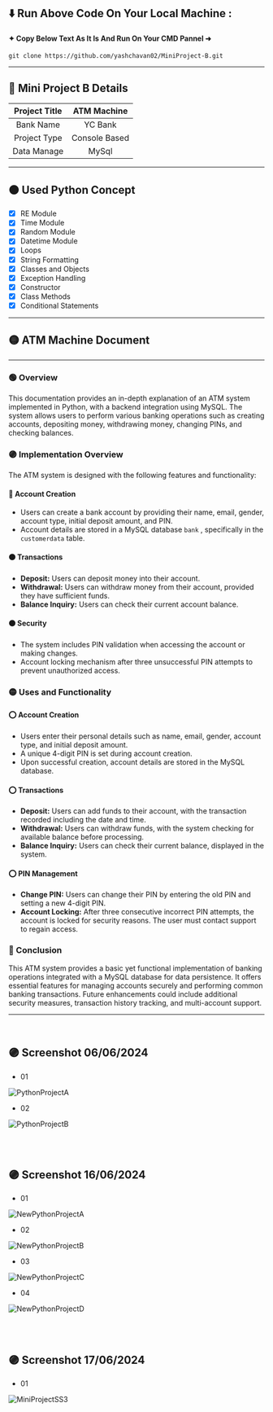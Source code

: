 ## ⬇️ **Run Above Code On Your Local Machine :** 
#### ✦ Copy Below Text As It Is And Run On Your CMD Pannel ➜

```
git clone https://github.com/yashchavan02/MiniProject-B.git
```
---

## 🔵 Mini Project B Details

|Project Title| ATM Machine       |
|:-----------:|:-----------------:|
|Bank Name    |YC Bank            |
|Project Type |Console Based      |
|Data Manage  |MySql              |

---

## 🟤 Used Python Concept
- [x] RE Module
- [x] Time Module
- [x] Random Module
- [x] Datetime Module
- [x] Loops
- [x] String Formatting
- [x] Classes and Objects
- [x] Exception Handling
- [x] Constructor 
- [x] Class Methods
- [x] Conditional Statements

---

## 🟡 ATM Machine Document

---

###      🟢 Overview
This documentation provides an in-depth explanation of an ATM system implemented in Python, with a backend integration using MySQL. The system allows users to perform various banking operations such as creating accounts, depositing money, withdrawing money, changing PINs, and checking balances.

### 🟣 Implementation Overview
The ATM system is designed with the following features and functionality:

#### 🔵 Account Creation
- Users can create a bank account by providing their name, email, gender, account type, initial deposit amount, and PIN.
- Account details are stored in a MySQL database `bank` , specifically in the `customerdata` table.

#### 🟠 Transactions
- **Deposit:** Users can deposit money into their account.
- **Withdrawal:** Users can withdraw money from their account, provided they have sufficient funds.
- **Balance Inquiry:** Users can check their current account balance.

#### 🟤 Security
- The system includes PIN validation when accessing the account or making changes.
- Account locking mechanism after three unsuccessful PIN attempts to prevent unauthorized access.

### 🟡 Uses and Functionality

#### ⭕ Account Creation
- Users enter their personal details such as name, email, gender, account type, and initial deposit amount.
- A unique 4-digit PIN is set during account creation.
- Upon successful creation, account details are stored in the MySQL database.

#### ⭕ Transactions
- **Deposit:** Users can add funds to their account, with the transaction recorded including the date and time.
- **Withdrawal:** Users can withdraw funds, with the system checking for available balance before processing.
- **Balance Inquiry:** Users can check their current balance, displayed in the system.

#### ⭕ PIN Management
- **Change PIN:** Users can change their PIN by entering the old PIN and setting a new 4-digit PIN.
- **Account Locking:** After three consecutive incorrect PIN attempts, the account is locked for security reasons. The user must contact support to regain access.

### 🔴 Conclusion
This ATM system provides a basic yet functional implementation of banking operations integrated with a MySQL database for data persistence. It offers essential features for managing accounts securely and performing common banking transactions. Future enhancements could include additional security measures, transaction history tracking, and multi-account support.


---
<br/>

## 🟣 Screenshot 06/06/2024
- 01

![PythonProjectA](https://github.com/yashchavan02/MiniProject-B/assets/152779289/fd8069a9-1a78-4a67-af1f-5359f2c3d812)

- 02

![PythonProjectB](https://github.com/yashchavan02/MiniProject-B/assets/152779289/971d494d-f898-4d48-b858-e3f0f9237294)

<br/><br/>

## 🟣 Screenshot 16/06/2024
- 01
  
![NewPythonProjectA](https://github.com/yashchavan02/MiniProject-B/assets/152779289/c3909d86-026c-4c9b-8af4-b53041d9151c)

- 02
 
![NewPythonProjectB](https://github.com/yashchavan02/MiniProject-B/assets/152779289/505a4174-2b6f-4626-a2ef-16070b65bbea)

- 03
  
![NewPythonProjectC](https://github.com/yashchavan02/MiniProject-B/assets/152779289/c6bb3abb-bf7d-434f-9fa4-a1aa970d6e8f)

- 04

![NewPythonProjectD](https://github.com/yashchavan02/MiniProject-B/assets/152779289/d87f765e-03b8-4b1e-bfc8-d1cda610d2fb)

<br/><br/>

## 🟣 Screenshot 17/06/2024
- 01

![MiniProjectSS3](https://github.com/yashchavan02/MiniProject-B/assets/152779289/79cd755c-a072-4360-acce-75562f63ddea)

